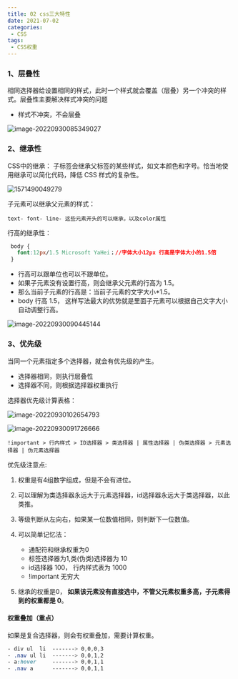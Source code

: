 ```yaml
---
title: 02 css三大特性
date: 2021-07-02
categories: 
 - CSS
tags:
 - CSS权重
---
```


### 1、层叠性

相同选择器给设置相同的样式，此时一个样式就会覆盖（层叠）另一个冲突的样式。层叠性主要解决样式冲突的问题

- 样式不冲突，不会层叠

![image-20220930085349027](https://could-img.oss-cn-hangzhou.aliyuncs.com/202209301019278.png)

### 2、继承性

CSS中的继承： 子标签会继承父标签的某些样式，如文本颜色和字号。恰当地使用继承可以简化代码，降低 CSS 样式的复杂性。

![1571490049279](https://could-img.oss-cn-hangzhou.aliyuncs.com/202209301019158.png)



子元素可以继承父元素的样式：

	text- font- line- 这些元素开头的可以继承，以及color属性

行高的继承性：

```css
 body {
   font:12px/1.5 Microsoft YaHei；//字体大小12px 行高是字体大小的1.5倍
 }
```

- 行高可以跟单位也可以不跟单位。
- 如果子元素没有设置行高，则会继承父元素的行高为 1.5。
- 那么当前子元素的行高是：当前子元素的文字大小*1.5。
- body 行高 1.5， 这样写法最大的优势就是里面子元素可以根据自己文字大小自动调整行高。

![image-20220930090445144](https://could-img.oss-cn-hangzhou.aliyuncs.com/202209301019566.png)

### 3、优先级

当同一个元素指定多个选择器，就会有优先级的产生。

- 选择器相同，则执行层叠性
- 选择器不同，则根据选择器权重执行

选择器优先级计算表格：

![image-20220930102654793](https://could-img.oss-cn-hangzhou.aliyuncs.com/202209301026998.png)

![image-20220930091726666](https://could-img.oss-cn-hangzhou.aliyuncs.com/202209301020058.png)

    !important > 行内样式 > ID选择器 > 类选择器 | 属性选择器 | 伪类选择器 > 元素选择器 | 伪元素选择器

优先级注意点:

1. 权重是有4组数字组成，但是不会有进位。

2. 可以理解为类选择器永远大于元素选择器，id选择器永远大于类选择器，以此类推。

3. 等级判断从左向右，如果某一位数值相同，则判断下一位数值。

4. 可以简单记忆法：  

   - 通配符和继承权重为0
   - 标签选择器为1,类(伪类)选择器为 10
   - id选择器 100， 行内样式表为 1000
   - !important 无穷大

5. 继承的权重是0， **如果该元素没有直接选中，不管父元素权重多高，子元素得到的权重都是 0**。

   

####   权重叠加（重点）

如果是复合选择器，则会有权重叠加，需要计算权重。

```css
- div ul  li  -------> 0,0,0,3
- .nav ul li  -------> 0,0,1,2
- a:hover     -------> 0,0,1,1
- .nav a      -------> 0,0,1,1
```
